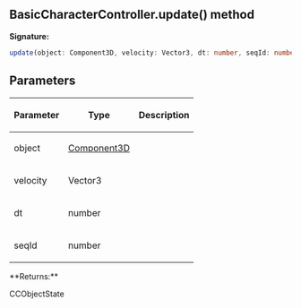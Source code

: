 
## BasicCharacterController.update() method

**Signature:**

```typescript
update(object: Component3D, velocity: Vector3, dt: number, seqId: number): CCObjectState;
```

## Parameters

<table><thead><tr><th>

Parameter


</th><th>

Type


</th><th>

Description


</th></tr></thead>
<tbody><tr><td>

object


</td><td>

[Component3D](/reference/component3d.md)


</td><td>


</td></tr>
<tr><td>

velocity


</td><td>

Vector3


</td><td>


</td></tr>
<tr><td>

dt


</td><td>

number


</td><td>


</td></tr>
<tr><td>

seqId


</td><td>

number


</td><td>


</td></tr>
</tbody></table>
**Returns:**

CCObjectState

